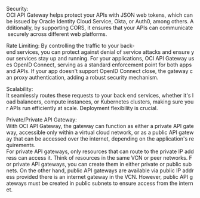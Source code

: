Security:
OCI API Gateway helps protect your APIs with JSON web tokens, which can be issued by Oracle Identity Cloud Service, Okta, or Auth0, among others. Additionally, by supporting CORS, it ensures that your APIs can communicate securely across different web platforms.

Rate Limiting:
By controlling the traffic to your back-end services, you can protect against denial of service attacks and ensure your services stay up and running. For your applications, OCI API Gateway uses OpenID Connect, serving as a standard enforcement point for both apps and APIs. If your app doesn't support OpenID Connect close, the gateway can proxy authentication, adding a robust security mechanism.

Scalability:
It seamlessly routes these requests to your back end services, whether it's load balancers, compute instances, or Kubernetes clusters, making sure your APIs run efficiently at scale. Deployment flexibility is crucial.

Private/Private API Gateway:
With OCI API Gateway, the gateway can function as either a private API gateway, accessible only within a virtual cloud network, or as a public API gateway that can be accessed over the internet, depending on the application's requirements.
For private API gateways, only resources that can route to the private IP address can access it. Think of resources in the same VCN or peer networks. For private API gateways, you can create them in either private or public subnets. On the other hand, public API gateways are available via public IP address provided there is an internet gateway in the VCN. However, public API gateways must be created in public subnets to ensure access from the internet.